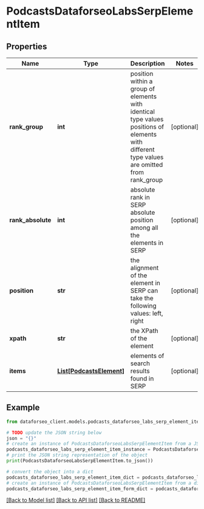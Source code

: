 # PodcastsDataforseoLabsSerpElementItem


## Properties

Name | Type | Description | Notes
------------ | ------------- | ------------- | -------------
**rank_group** | **int** | position within a group of elements with identical type values positions of elements with different type values are omitted from rank_group | [optional] 
**rank_absolute** | **int** | absolute rank in SERP absolute position among all the elements in SERP | [optional] 
**position** | **str** | the alignment of the element in SERP can take the following values: left, right | [optional] 
**xpath** | **str** | the XPath of the element | [optional] 
**items** | [**List[PodcastsElement]**](PodcastsElement.md) | elements of search results found in SERP | [optional] 

## Example

```python
from dataforseo_client.models.podcasts_dataforseo_labs_serp_element_item import PodcastsDataforseoLabsSerpElementItem

# TODO update the JSON string below
json = "{}"
# create an instance of PodcastsDataforseoLabsSerpElementItem from a JSON string
podcasts_dataforseo_labs_serp_element_item_instance = PodcastsDataforseoLabsSerpElementItem.from_json(json)
# print the JSON string representation of the object
print(PodcastsDataforseoLabsSerpElementItem.to_json())

# convert the object into a dict
podcasts_dataforseo_labs_serp_element_item_dict = podcasts_dataforseo_labs_serp_element_item_instance.to_dict()
# create an instance of PodcastsDataforseoLabsSerpElementItem from a dict
podcasts_dataforseo_labs_serp_element_item_form_dict = podcasts_dataforseo_labs_serp_element_item.from_dict(podcasts_dataforseo_labs_serp_element_item_dict)
```
[[Back to Model list]](../README.md#documentation-for-models) [[Back to API list]](../README.md#documentation-for-api-endpoints) [[Back to README]](../README.md)


